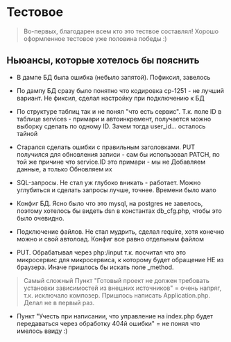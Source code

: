 Тестовое
=============================

> Во-первых, благодарен всем кто это тествое составлял! Хорошо оформленное тестовое уже половина победы :)


Ньюансы, которые хотелось бы пояснить
------------

- В дампе БД была ошибка (небыло запятой). Пофиксил, завелось

- По дампу БД сразу было понятно что кодировка cp-1251 - не лучший вариант. Не фиксил, сделал настройку при подключению к БД

- По структуре таблиц так и не понял "что есть сервис". Т.к. поле ID в таблице services - примари и автоинкремент, получается можно выборку сделать по одному ID. Зачем тогда user_id... осталось тайной

- Старался сделать ошибки с правильным заголовками. PUT получился для обновления записи - сам бы использовал PATCH, по той же причине что service.ID это примари - мы не Добавляем данные, а только Обновляем их

- SQL-запросы. Не стал уж глубоко вникать - работает. Можно углубиться и сделать запросы лучше, точнее. Времени было мало

- Конфиг БД. Ясно было что это mysql, на postgres не завелось, поэтому хотелось бы видеть dsn в константах db_cfg.php, чтобы это было  очевидно.

- Подключение файлов. Не стал мудрить, сделал require, хотя конечно можно и свой автолоад. Конфиг все равно отдельным файлом

- PUT. Обрабатывал через php:/input т.к. посчитал что это микросервис для микросервиса, к которому будет обращение НЕ из браузера. Иначе пришлось бы искать поле _method.

> Самый сложный Пункт "Готовый проект не должен требовать установки зависимостей из внешних источников" = очень напряг, т.к. исключало композер. Пришлось написать Application.php. Делал не в первый раз.

- Пункт "Учесть при написании, что управление на index.php будет передаваться через обработку 404й ошибки" = не понял что имелось ввиду :)

